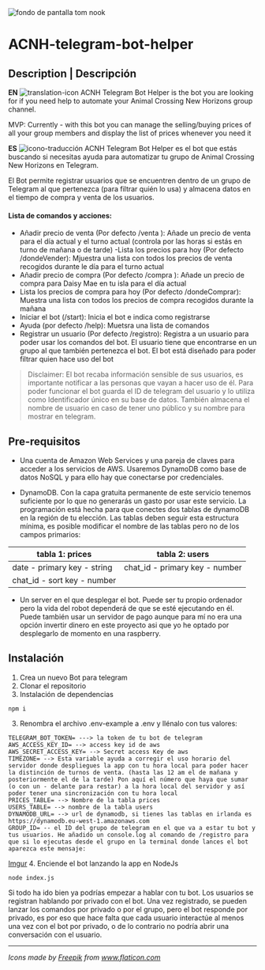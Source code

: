 <img align="center" src="http://www.thecourieronline.co.uk/wp-content/uploads/2017/11/Tom-Nook-Courier.jpg" alt="fondo de pantalla tom nook"> 

# ACNH-telegram-bot-helper
## Description | Descripción

**EN** ![translation-icon](https://github.com/ValKiriann/ACNH-telegram-bot-helper/wiki/images/extensible-markup-language-blue.png) ACNH Telegram Bot Helper is the bot you are looking for if you need help to automate your Animal Crossing New Horizons group channel.   

MVP: Currently - with this bot you can manage the selling/buying prices of all your group members and display the list of prices whenever you need it

**ES** ![icono-traducción](https://github.com/ValKiriann/ACNH-telegram-bot-helper/wiki/images/extensible-markup-language-purple.png) ACNH Telegram Bot Helper es el bot que estás buscando si necesitas ayuda para automatizar tu grupo de Animal Crossing New Horizons en Telegram. 

El Bot permite registrar usuarios que se encuentren dentro de un grupo de Telegram al que pertenezca (para filtrar quién lo usa) y almacena datos en el tiempo de compra y venta de los usuarios.

#### Lista de comandos y acciones:
- Añadir precio de venta (Por defecto /venta <number>): Añade un precio de venta para el día actual y el turno actual (controla por las horas si estás en turno de mañana o de tarde)
-Lista los precios para hoy (Por defecto /dondeVender): Mjuestra una lista con todos los precios de venta recogidos durante le día para el turno actual
- Añadir precio de compra (Por defecto /compra <number>): Añade un precio de compra para Daisy Mae en tu isla para el día actual
- Lista los precios de compra para hoy (Por defecto /dondeComprar): Muestra una lista con todos los precios de compra recogidos durante la mañana
- Iniciar el bot (/start): Inicia el bot e indica como registrarse
- Ayuda (por defecto /help): Muetsra una lista de comandos
- Registrar un usuario (Por defecto /registro): Registra a un usuario para poder usar los comandos del bot. El usuario tiene que encontrarse en un grupo al que también pertenezca el bot. El bot está diseñado para poder filtrar quien hace uso del bot
> Disclaimer: El bot recaba información sensible de sus usuarios, es importante notificar a las personas que vayan a hacer uso de él. Para poder funcionar el bot guarda el ID de telegram del usuario y lo utiliza como Identificador único en su base de datos. También almacena el nombre de usuario en caso de tener uno público y su nombre para mostrar en telegram.

## Pre-requisitos

- Una cuenta de Amazon Web Services y una pareja de claves para acceder a los servicios de AWS. Usaremos DynamoDB como base de datos NoSQL y para ello hay que conectarse por credenciales.

- DynamoDB. Con la capa gratuita permanente de este servicio tenemos suficiente por lo que no generarás un gasto por usar este servicio. La programación está hecha para que conectes dos tablas de dynamoDB en la región de tu elección. Las tablas deben seguir esta estructura mínima, es posible modificar el nombre de las tablas pero no de los campos primarios:

| tabla 1: prices | tabla 2: users |
| --------------- | ---------------|
| date - primary key - string | chat_id - primary key - number |
| chat_id - sort key - number |

- Un server en el que desplegar el bot. Puede ser tu propio ordenador pero la vida del robot dependerá de que se esté ejecutando en él. Puede también usar un servidor de pago aunque para mí no era una opción invertir dinero en este proyecto asi que yo he optado por desplegarlo de momento en una raspberry.

## Instalación

1. Crea un nuevo Bot para telegram
2. Clonar el repositorio
3. Instalación de dependencias
```
npm i
```
3. Renombra el archivo .env-example a .env y llénalo con tus valores: 
```
TELEGRAM_BOT_TOKEN= ---> la token de tu bot de telegram  
AWS_ACCESS_KEY_ID= --> access key id de aws  
AWS_SECRET_ACCESS_KEY= --> Secret access Key de aws  
TIMEZONE= --> Esta variable ayuda a corregir el uso horario del servidor donde despliegues la app con tu hora local para poder hacer la distinción de turnos de venta. (hasta las 12 am el de mañana y posteriormente el de la tarde) Pon aquí el número que haya que sumar (o con un - delante para restar) a la hora local del servidor y así poder tener una sincronización con tu hora local  
PRICES_TABLE= --> Nombre de la tabla prices  
USERS_TABLE= --> nombre de la tabla users  
DYNAMODB_URL= --> url de dynamodb, si tienes las tablas en irlanda es https://dynamodb.eu-west-1.amazonaws.com
GROUP_ID= -- el ID del grupo de telegram en el que va a estar tu bot y tus usuarios. He añadido un console.log al comando de /registro para que si lo ejecutas desde el grupo en la terminal donde lances el bot aparezca este mensaje:
```
[Imgur](https://i.imgur.com/i9L6kGV.png)
4. Enciende el bot lanzando la app en NodeJs
```
node index.js
```
Si todo ha ido bien ya podrías empezar a hablar con tu bot. 
Los usuarios se registran hablando por privado con el bot. Una vez registrado, se pueden lanzar los comandos por privado o por el grupo, pero el bot responde por privado, es por eso que hace falta que cada usuario interactúe al menos una vez con el bot por privado, o de lo contrario no podría abrir una conversación con el usuario.
***

_Icons made by <a href="https://www.flaticon.com/authors/freepik" title="Freepik">Freepik</a> from <a href="https://www.flaticon.com/" title="Flaticon"> www.flaticon.com</a>_
